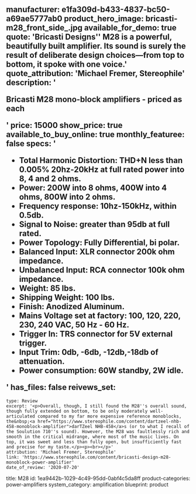 manufacturer: e1fa309d-b433-4837-bc50-a69ae5777ab0
product_hero_image: bricasti-m28_front_side_.jpg
available_for_demo: true
quote: 'Bricasti Designs'' M28 is a powerful, beautifully built amplifier. Its sound is surely the result of deliberate design choices—from top to bottom, it spoke with one voice.'
quote_attribution: 'Michael Fremer, Stereophile'
description: '<p>Bricasti M28 mono-block amplifiers - priced as each</p>'
price: 15000
show_price: true
available_to_buy_online: true
monthly_featuree: false
specs: '<ul><li>Total Harmonic Distortion: THD+N less than 0.005% 20hz-20kHz at full rated power into 8, 4 and 2 ohms.<br></li><li>Power: 200W into 8 ohms, 400W into 4 ohms, 800W into 2 ohms.<br></li><li>Frequency response: 10hz-150kHz, within 0.5db.<br></li><li>Signal to Noise: greater than 95db at full rated.<br></li><li>Power Topology: Fully Differential, bi polar.<br></li><li>Balanced Input: XLR connector 200k ohm impedance.<br></li><li>Unbalanced Input: RCA connector 100k ohm impedance.<br></li><li>Weight: 85 lbs.<br></li><li>Shipping Weight: 100 lbs.<br></li><li>Finish: Anodized Aluminum.<br></li><li>Mains Voltage set at factory: 100, 120, 220, 230, 240 VAC, 50 Hz - 60 Hz.<br></li><li>Trigger In: TRS connector for 5V external trigger.<br></li><li>Input Trim: 0db, -6db, -12db,-18db of attenuation.<br></li><li>Power consumption: 60W standby, 2W idle.<br></li></ul>'
has_files: false
reivews_set:
  -
    type: Review
    excerpt: '<p>Overall, though, I still found the M28''s overall sound, though fully extended on bottom, to be only moderately well-articulated compared to my far more expensive reference monoblocks, the&nbsp;<a href="https://www.stereophile.com/content/dartzeel-nhb-458-monoblock-amplifier">darTZeel NHB-458</a>s (or to what I recall of the Soulution 710''s sound). However, the M28 was faultlessly rich and smooth in the critical midrange, where most of the music lives. On top, it was sweet and less than fully open, but insufficiently fast and precise for my taste.</p><p><br></p>'
    attribution: 'Michael Fremer, Stereophile'
    link: 'https://www.stereophile.com/content/bricasti-design-m28-monoblock-power-amplifier'
    date_of_review: '2020-07-20'
title: M28
id: 1ea9442b-1029-4c49-95dd-0abf4c5da8ff
product-categories: power-amplifiers
system_category: amplification
blueprint: product
